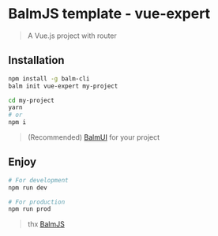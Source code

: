 # BalmJS template - vue-expert

> A Vue.js project with router

## Installation

```sh
npm install -g balm-cli
balm init vue-expert my-project

cd my-project
yarn
# or
npm i
```

> (Recommended) [BalmUI](https://material.balmjs.com/) for your project

## Enjoy

```sh
# For development
npm run dev

# For production
npm run prod
```

> thx [BalmJS](https://balmjs.com/)
